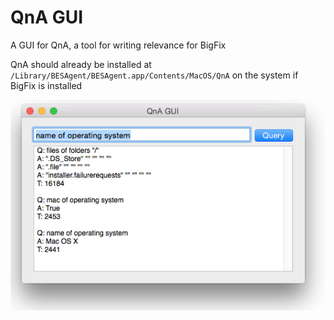# QnA GUI

A GUI for QnA, a tool for writing relevance for BigFix

QnA should already be installed at `/Library/BESAgent/BESAgent.app/Contents/MacOS/QnA` on the system if BigFix is installed

![screenshot](QnAGUI_ScreenShot.png)
